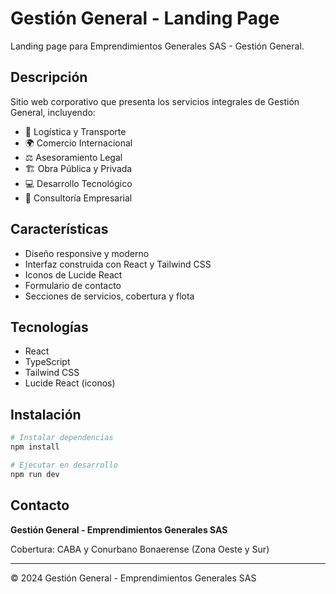 # Gestión General - Landing Page

Landing page para Emprendimientos Generales SAS - Gestión General.

## Descripción

Sitio web corporativo que presenta los servicios integrales de Gestión General, incluyendo:

- 🚚 Logística y Transporte
- 🌍 Comercio Internacional
- ⚖️ Asesoramiento Legal
- 🏗️ Obra Pública y Privada
- 💻 Desarrollo Tecnológico
- 💼 Consultoría Empresarial

## Características

- Diseño responsive y moderno
- Interfaz construida con React y Tailwind CSS
- Iconos de Lucide React
- Formulario de contacto
- Secciones de servicios, cobertura y flota

## Tecnologías

- React
- TypeScript
- Tailwind CSS
- Lucide React (iconos)

## Instalación

```bash
# Instalar dependencias
npm install

# Ejecutar en desarrollo
npm run dev
```

## Contacto

**Gestión General - Emprendimientos Generales SAS**

Cobertura: CABA y Conurbano Bonaerense (Zona Oeste y Sur)

---

© 2024 Gestión General - Emprendimientos Generales SAS

